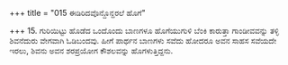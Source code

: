 +++
title = "015 ಈಡಿರಿದವೊನ್ದೊನ್ದರಲೆ ಹೊಗೆ"

+++
15. ಗುರಿಯಿಟ್ಟು ಹೊಡೆದ ಒಂದೊಂದು ಬಾಣಗಳೂ ಹೊಗೆಯುಗುಳಿ ಬೆಂಕಿ ಕಾರುತ್ತಾ ಗಾಂಡೀವವನ್ನು ತಳ್ಳಿ ಶಿವನೆದುರು ವೇಗವಾಗಿ ಓಡಿಬಂದವು. ಹೀಗೆ ಪಾರ್ಥನ ಬಾಣಗಳು ಸವೆದು ಹೋದರೂ ಅವನ ಸಾಹಸ ಸವೆಯದೇ ಇರಲು, ಶಿವನು ಅವನ ಶರಪ್ರಯೋಗ ಕೌಶಲವನ್ನು ಹೊಗಳುತ್ತಿದ್ದನು.